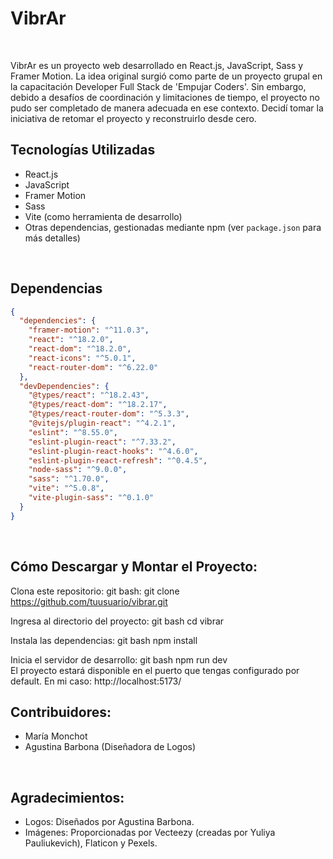 # VibrAr
<br/>

VibrAr es un proyecto web desarrollado en React.js, JavaScript, Sass y Framer Motion. La idea original surgió como parte de un proyecto grupal en la capacitación Developer Full Stack de 'Empujar Coders'. Sin embargo, debido a desafíos de coordinación y limitaciones de tiempo, el proyecto no pudo ser completado de manera adecuada en ese contexto. Decidí tomar la iniciativa de retomar el proyecto y reconstruirlo desde cero.
<br/>

## Tecnologías Utilizadas
- React.js
- JavaScript
- Framer Motion
- Sass
- Vite (como herramienta de desarrollo)
- Otras dependencias, gestionadas mediante npm (ver `package.json` para más detalles)
<br/>

## Dependencias

```json
{
  "dependencies": {
    "framer-motion": "^11.0.3",
    "react": "^18.2.0",
    "react-dom": "^18.2.0",
    "react-icons": "^5.0.1",
    "react-router-dom": "^6.22.0"
  },
  "devDependencies": {
    "@types/react": "^18.2.43",
    "@types/react-dom": "^18.2.17",
    "@types/react-router-dom": "^5.3.3",
    "@vitejs/plugin-react": "^4.2.1",
    "eslint": "^8.55.0",
    "eslint-plugin-react": "^7.33.2",
    "eslint-plugin-react-hooks": "^4.6.0",
    "eslint-plugin-react-refresh": "^0.4.5",
    "node-sass": "^9.0.0",
    "sass": "^1.70.0",
    "vite": "^5.0.8",
    "vite-plugin-sass": "^0.1.0"
  }
}
```
<br/>

## Cómo Descargar y Montar el Proyecto:
Clona este repositorio:
git bash:
git clone https://github.com/tuusuario/vibrar.git
<br/>

Ingresa al directorio del proyecto:
git bash
cd vibrar
<br/>

Instala las dependencias:
git bash
npm install
<br/>

Inicia el servidor de desarrollo:
git bash
npm run dev
<br/>
El proyecto estará disponible en el puerto que tengas configurado por default. En mi caso: http://localhost:5173/

## Contribuidores:
- María Monchot
- Agustina Barbona (Diseñadora de Logos)
<br/>

## Agradecimientos:
- Logos: Diseñados por Agustina Barbona.
- Imágenes: Proporcionadas por Vecteezy (creadas por Yuliya Pauliukevich), Flaticon y Pexels.
